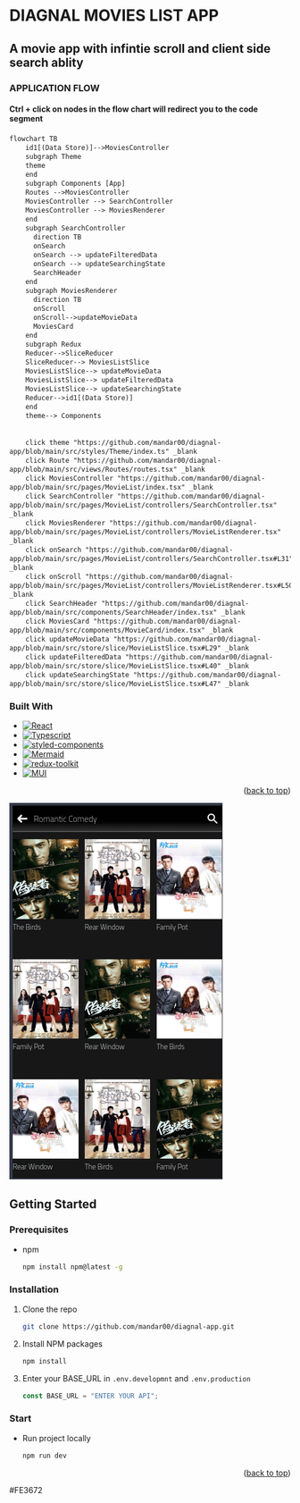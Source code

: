 <a id="readme-top"></a>


# DIAGNAL MOVIES LIST APP

## A movie app with infintie scroll and client side search ablity

### APPLICATION FLOW
#### Ctrl + click on nodes in the flow chart will redirect you to the code segment

```mermaid
flowchart TB
    id1[(Data Store)]-->MoviesController
    subgraph Theme 
    theme
    end
    subgraph Components [App]
    Routes -->MoviesController
    MoviesController --> SearchController
    MoviesController --> MoviesRenderer
    end
    subgraph SearchController
      direction TB
      onSearch
      onSearch --> updateFilteredData
      onSearch --> updateSearchingState
      SearchHeader
    end
    subgraph MoviesRenderer
      direction TB
      onScroll 
      onScroll-->updateMovieData
      MoviesCard
    end
    subgraph Redux
    Reducer-->SliceReducer
    SliceReducer--> MoviesListSlice
    MoviesListSlice--> updateMovieData
    MoviesListSlice--> updateFilteredData
    MoviesListSlice--> updateSearchingState
    Reducer-->id1[(Data Store)]
    end
    theme--> Components


    click theme "https://github.com/mandar00/diagnal-app/blob/main/src/styles/Theme/index.ts" _blank
    click Route "https://github.com/mandar00/diagnal-app/blob/main/src/views/Routes/routes.tsx" _blank
    click MoviesController "https://github.com/mandar00/diagnal-app/blob/main/src/pages/MovieList/index.tsx" _blank
    click SearchController "https://github.com/mandar00/diagnal-app/blob/main/src/pages/MovieList/controllers/SearchController.tsx" _blank
    click MoviesRenderer "https://github.com/mandar00/diagnal-app/blob/main/src/pages/MovieList/controllers/MovieListRenderer.tsx" _blank
    click onSearch "https://github.com/mandar00/diagnal-app/blob/main/src/pages/MovieList/controllers/SearchController.tsx#L31" _blank
    click onScroll "https://github.com/mandar00/diagnal-app/blob/main/src/pages/MovieList/controllers/MovieListRenderer.tsx#L50" _blank
    click SearchHeader "https://github.com/mandar00/diagnal-app/blob/main/src/components/SearchHeader/index.tsx" _blank
    click MoviesCard "https://github.com/mandar00/diagnal-app/blob/main/src/components/MovieCard/index.tsx" _blank
    click updateMovieData "https://github.com/mandar00/diagnal-app/blob/main/src/store/slice/MovieListSlice.tsx#L29" _blank
    click updateFilteredData "https://github.com/mandar00/diagnal-app/blob/main/src/store/slice/MovieListSlice.tsx#L40" _blank
    click updateSearchingState "https://github.com/mandar00/diagnal-app/blob/main/src/store/slice/MovieListSlice.tsx#L47" _blank
```


### Built With

- [![React][React.js]][React-url]
- [![Typescript][Typescript]][Typescript-url]
- [![styled-components][styled-components]][styled-components-url]
- [![Mermaid][Mermaid]][Mermaid-url]
- [![redux-toolkit][redux-toolkit]][redux-toolkit-url]
- [![MUI][MUI]][MUI-url]

<p align="right">(<a href="#readme-top">back to top</a>)</p>

[![Product Name Screen Shot][App-screenshot]](https://diagnal-app-sigma.vercel.app/)

<!-- GETTING STARTED -->

## Getting Started

### Prerequisites

- npm
  ```sh
  npm install npm@latest -g
  ```

### Installation

1. Clone the repo
   ```sh
   git clone https://github.com/mandar00/diagnal-app.git
   ```
2. Install NPM packages
   ```sh
   npm install
   ```
3. Enter your BASE_URL in `.env.developmnt` and `.env.production`
   ```js
   const BASE_URL = "ENTER YOUR API";
   ```

### Start

- Run project locally
  ```sh
  npm run dev
  ```

<p align="right">(<a href="#readme-top">back to top</a>)</p>

[Typescript]: https://img.shields.io/badge/React-20232A?style=for-the-badge&logo=react&logoColor=61DAFB
[Typescript-url]: https://www.typescriptlang.org/
[React.js]: https://img.shields.io/badge/typescript-20232A?style=for-the-badge&logo=typescript&logoColor=61DAFB
[React-url]: https://reactjs.org/
[styled-components]: https://img.shields.io/badge/styled%20components-20232A?style=for-the-badge&logo=styled-components&logoColor=61DAFB
[styled-components-url]: https://styled-components.com/
[redux-toolkit]: https://img.shields.io/badge/redux%20toolkit-20232A?style=for-the-badge&logo=redux&logoColor=61DAFB
[redux-toolkit-url]: https://redux-toolkit.js.org/
[MUI]: https://img.shields.io/badge/MUI-20232A?style=for-the-badge&logo=mui&logoColor=61DAFB
[MUI-url]: https://mui.com/
[Mermaid]: https://img.shields.io/badge/mermaid-20232A?style=for-the-badge&logo=mermaid&logoColor=#FE3672
[Mermaid-url]:https://mermaid.js.org/
[App-screenshot]: src/assets/images/Screenshot%20from%202024-10-10%2002-32-34.png


#FE3672